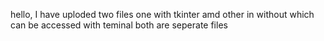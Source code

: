 hello,
  I have uploded two files one with tkinter amd other in without which can be accessed with teminal both are seperate files
  
